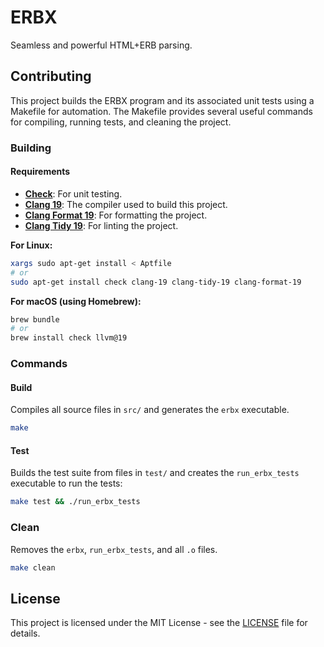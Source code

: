 # ERBX

Seamless and powerful HTML+ERB parsing.

## Contributing

This project builds the ERBX program and its associated unit tests using a Makefile for automation. The Makefile provides several useful commands for compiling, running tests, and cleaning the project.

### Building

#### Requirements

- [**Check**](https://libcheck.github.io/check/): For unit testing.
- [**Clang 19**](https://clang.llvm.org): The compiler used to build this project.
- [**Clang Format 19**](https://clang.llvm.org/docs/ClangFormat.html): For formatting the project.
- [**Clang Tidy 19**](https://clang.llvm.org/extra/clang-tidy/): For linting the project.

**For Linux:**  

```bash
xargs sudo apt-get install < Aptfile
# or
sudo apt-get install check clang-19 clang-tidy-19 clang-format-19
```

**For macOS (using Homebrew):**

```bash
brew bundle
# or
brew install check llvm@19
```

### Commands

#### Build

Compiles all source files in `src/` and generates the `erbx` executable.

```bash
make
```

#### Test

Builds the test suite from files in `test/` and creates the `run_erbx_tests` executable to run the tests:

```bash
make test && ./run_erbx_tests
```

### Clean

Removes the `erbx`, `run_erbx_tests`, and all `.o` files.

```bash
make clean
```

## License

This project is licensed under the MIT License - see the [LICENSE](LICENSE.txt) file for details.
